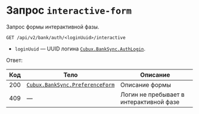 Запрос `interactive-form`
=========================

Запрос формы интерактивной фазы.

```
GET /api/v2/bank/auth/<loginUuid>/interactive
```

*   `loginUuid` — UUID логина
    [`Cubux.BankSync.AuthLogin`][Cubux.BankSync.AuthLogin].

Ответ:

Код | Тело | Описание
--- | ---- | --------
200 | [`Cubux.BankSync.PreferenceForm`][Cubux.BankSync.PreferenceForm] | Описание формы
409 | — | Логин не пребывает в интерактивной фазе


[Cubux.BankSync.AuthLogin]: ../type/bank-sync/auth-login.md
[Cubux.BankSync.PreferenceForm]: ../type/bank-sync/preference-form.md
